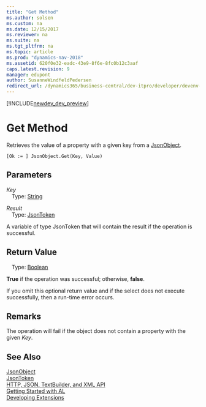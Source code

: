 ```yaml
---
title: "Get Method"
ms.author: solsen
ms.custom: na
ms.date: 12/15/2017
ms.reviewer: na
ms.suite: na
ms.tgt_pltfrm: na
ms.topic: article
ms.prod: "dynamics-nav-2018"
ms.assetid: 620f0e32-eadc-43e9-8f6e-8fc0b12c3aaf
caps.latest.revision: 9
manager: edupont
author: SusanneWindfeldPedersen
redirect_url: /dynamics365/business-central/dev-itpro/developer/devenv-restapi-overview
---
```


[!INCLUDE[newdev_dev_preview](../includes/newdev_dev_preview.md)]

# Get Method
Retrieves the value of a property with a given key from a [JsonObject](jsonobject-class.md).

```
[Ok := ] JsonObject.Get(Key, Value)
```

## Parameters
*Key*  
&emsp;Type: [String](../datatypes/devenv-text-data-type.md)

*Result*  
&emsp;Type: [JsonToken](jsontoken-class.md)

A variable of type JsonToken that will contain the result if the operation is successful.

## Return Value
&emsp;Type: [Boolean](../datatypes/devenv-boolean-data-type.md)

**True** if the operation was successful; otherwise, **false**.

If you omit this optional return value and if the select does not execute successfully, then a run-time error occurs.

## Remarks
The operation will fail if the object does not contain a property with the given *Key*.

## See Also
[JsonObject](jsonobject-class.md)  
[JsonToken](jsontoken-class.md)  
[HTTP, JSON, TextBuilder, and XML API](../devenv-restapi-overview.md)  
[Getting Started with AL](../devenv-get-started.md)  
[Developing Extensions](../devenv-dev-overview.md)
